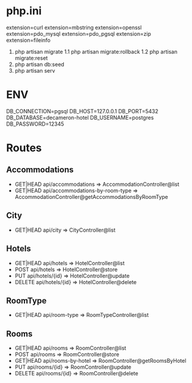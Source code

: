 # php.ini
extension=curl
extension=mbstring
extension=openssl
extension=pdo_mysql
extension=pdo_pgsql
extension=zip
extension=fileinfo

1. php artisan migrate
1.1 php artisan migrate:rollback
1.2 php artisan migrate:reset
2. php artisan db:seed
3. php artisan serv

# ENV
DB_CONNECTION=pgsql
DB_HOST=127.0.0.1
DB_PORT=5432
DB_DATABASE=decameron-hotel
DB_USERNAME=postgres
DB_PASSWORD=12345

# Routes
## Accommodations
- GET|HEAD  api/accommodations => AccommodationController@list
- GET|HEAD  api/accommodations-by-room-type => AccommodationController@getAccommodationsByRoomType

## City
- GET|HEAD  api/city => CityController@list

## Hotels
- GET|HEAD  api/hotels => HotelController@list
- POST      api/hotels => HotelController@store
- PUT       api/hotels/{id} => HotelController@update
- DELETE    api/hotels/{id} => HotelController@delete

## RoomType
- GET|HEAD  api/room-type => RoomTypeController@list

## Rooms
- GET|HEAD  api/rooms => RoomController@list
- POST      api/rooms => RoomController@store
- GET|HEAD  api/rooms-by-hotel => RoomController@getRoomsByHotel
- PUT       api/rooms/{id} => RoomController@update
- DELETE    api/rooms/{id} => RoomController@delete

